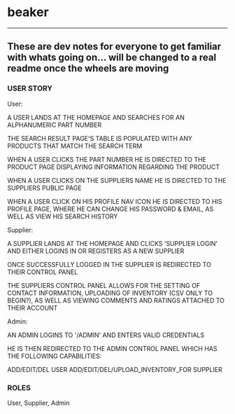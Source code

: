 beaker
======

------
These are dev notes for everyone to get familiar with whats going on... will be changed to a real readme once the wheels are moving 
------- 

### USER STORY

User: 

A USER LANDS AT THE HOMEPAGE AND SEARCHES FOR AN ALPHANUMERIC PART NUMBER

THE SEARCH RESULT PAGE'S TABLE IS POPULATED WITH ANY PRODUCTS THAT MATCH THE SEARCH TERM

WHEN A USER CLICKS THE PART NUMBER HE IS DIRECTED TO THE PRODUCT PAGE DISPLAYING INFORMATION REGARDING THE PRODUCT

WHEN A USER CLICKS ON THE SUPPLIERS NAME HE IS DIRECTED TO THE SUPPLIERS PUBLIC PAGE

WHEN A USER CLICK ON HIS PROFILE NAV ICON HE IS DIRECTED TO HIS PROFILE PAGE, WHERE HE CAN CHANGE HIS PASSWORD & EMAIL, AS WELL AS VIEW HIS SEARCH HISTORY

Supplier: 

A SUPPLIER LANDS AT THE HOMEPAGE AND CLICKS 'SUPPLIER LOGIN' AND EITHER LOGINS IN OR REGISTERS AS A NEW SUPPLIER

ONCE SUCCESSFULLY LOGGED IN THE SUPPLIER IS REDIRECTED TO THEIR CONTROL PANEL 

THE SUPPLIERS CONTROL PANEL ALLOWS FOR THE SETTING OF CONTACT INFORMATION, UPLOADING OF INVENTORY (CSV ONLY TO BEGIN?), AS WELL AS VIEWING COMMENTS AND RATINGS ATTACHED TO THEIR ACCOUNT

Admin: 

AN ADMIN LOGINS TO '/ADMIN' AND ENTERS VALID CREDENTIALS

HE IS THEN REDIRECTED TO THE ADMIN CONTROL PANEL WHICH HAS THE FOLLOWING CAPABILITIES: 

ADD/EDIT/DEL USER
ADD/EDIT/DEL/UPLOAD_INVENTORY_FOR SUPPLIER

### ROLES
User, Supplier, Admin

